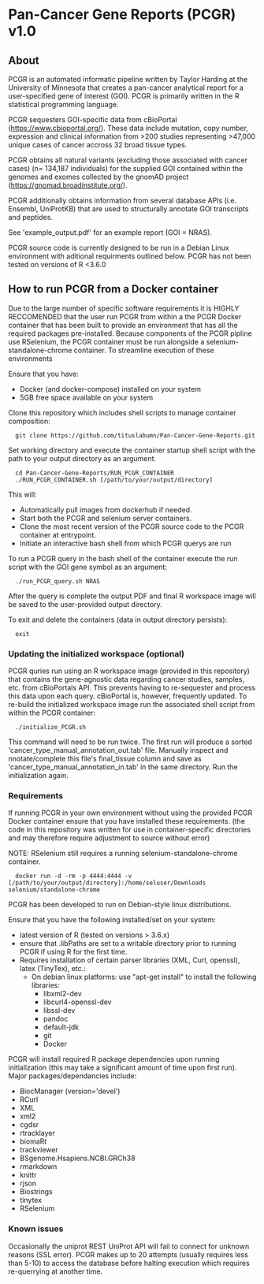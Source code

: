 # Pan-Cancer Gene Reports (PCGR) v1.0

## About 
PCGR is an automated informatic pipeline written by Taylor Harding at the University of Minnesota that creates a pan-cancer analytical report for a user-specified gene of interest (GOI). PCGR is primarily written in the R statistical programming language.  

PCGR sequesters GOI-specific data from cBioPortal (https://www.cbioportal.org/). These data include mutation, copy number, expression and clinical information from >200 studies representing >47,000 unique cases of cancer accross 32 broad tissue types. 

PCGR obtains all natural variants (excluding those associated with cancer cases) (n= 134,187 individuals) for the supplied GOI contained within the genomes and exomes collected by the gnomAD project (https://gnomad.broadinstitute.org/). 

PCGR additionally obtains information from several database APIs (i.e. Ensembl, UniProtKB) that are used to structurally annotate GOI transcripts and peptides.

See 'example_output.pdf' for an example report (GOI = NRAS).  

PCGR source code is currently designed to be run in a Debian Linux environment with aditional requirments outlined below. PCGR has not been tested on versions of R <3.6.0  

## How to run PCGR from a Docker container
Due to the large number of specific software requirements it is HIGHLY RECCOMENDED that the user run PCGR from within a the PCGR Docker container that has been built to provide an environment that has all the required packages pre-installed. Because components of the PCGR pipline use RSelenium, the PCGR container must be run alongside a selenium-standalone-chrome container. To streamline execution of these environments 

Ensure that you have:
* Docker (and docker-compose) installed on your system
* 5GB free space available on your system

Clone this repository which includes shell scripts to manage container composition:

```{bash eval=FALSE}
  git clone https://github.com/tituslabumn/Pan-Cancer-Gene-Reports.git
```

Set working directory and execute the container startup shell script with the path to your output directory as an argument. 


```{bash eval=FALSE}
  cd Pan-Cancer-Gene-Reports/RUN_PCGR_CONTAINER
  ./RUN_PCGR_CONTAINER.sh [/path/to/your/output/directory]
```

This will:
* Automatically pull images from dockerhub if needed.
* Start both the PCGR and selenium server containers.
* Clone the most recent version of the PCGR source code to the PCGR container at entrypoint.
* Initiate an interactive bash shell from which PCGR querys are run


To run a PCGR query in the bash shell of the container execute the run script with the GOI gene symbol as an argument:

```{bash eval=FALSE}
  ./run_PCGR_query.sh NRAS
```

After the query is complete the output PDF and final R workspace image will be saved to the user-provided output directory.  

To exit and delete the containers (data in output directory persists):

```{bash eval=FALSE}
  exit
```

### Updating the initialized workspace (optional)
PCGR quries run using an R workspace image (provided in this repository) that contains the gene-agnostic data regarding cancer studies, samples, etc. from cBioPortals API. This prevents having to re-sequester and process this data upon each query. cBioPortal is, however, frequently updated. To re-build the initialized workspace image run the associated shell script from within the PCGR container:

```{bash eval=FALSE}
  ./initialize_PCGR.sh
```

This command will need to be run twice. 
The first run will produce a sorted 'cancer_type_manual_annotation_out.tab' file. Manually inspect and nnotate/complete this file's final_tissue column and save as 'cancer_type_manual_annotation_in.tab' in the same directory. Run the initialization again.

### Requirements
If running PCGR in your own environment without using the provided PCGR Docker container ensure that you have installed these requirements. (the code in this repository was written for use in container-specific directories and may therefore require adjustment to source without error)

NOTE: RSelenium still requires a running selenium-standalone-chrome container.

```{bash eval=FALSE}
  docker run -d -rm -p 4444:4444 -v [/path/to/your/output/directory]:/home/seluser/Downloads selenium/standalone-chrome
```

PCGR has been developed to run on Debian-style linux distributions.

Ensure that you have the following installed/set on your system:
* latest version of R (tested on versions > 3.6.x) 
* ensure that .libPaths are set to a writable directory prior to running PCGR if using R for the first time.
* Requires installation of certain parser libraries (XML, Curl, openssl), latex (TinyTex), etc.:
  - On debian linux platforms: use "apt-get install" to install the following libraries:
      - libxml2-dev
      - libcurl4-openssl-dev
      - libssl-dev
      - pandoc
      - default-jdk
      - git
      - Docker
    
PCGR will install required R package dependencies upon running initialization (this may take a significant amount of time upon first run). 
Major packages/dependancies include:
- BiocManager (version='devel')
- RCurl
- XML
- xml2
- cgdsr
- rtracklayer
- biomaRt
- trackviewer
- BSgenome.Hsapiens.NCBI.GRCh38
- rmarkdown
- knittr
- rjson
- Biostrings
- tinytex
- RSelenium

### Known issues
Occasionally the uniprot REST UniProt API will fail to connect for unknown reasons (SSL error). PCGR makes up to 20 attempts (usually requires less than 5-10) to access the database before halting execution which requires re-querrying at another time. 



